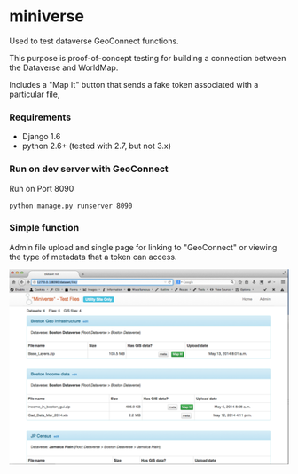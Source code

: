 # miniverse

Used to test dataverse GeoConnect functions.

This purpose is proof-of-concept testing for building a connection between the Dataverse and WorldMap.

Includes a "Map It" button that sends a fake token associated with a particular file,

### Requirements

* Django 1.6
* python 2.6+ (tested with 2.7, but not 3.x)

### Run on dev server with GeoConnect

Run on Port 8090

	python manage.py runserver 8090
	
### Simple function

Admin file upload and single page for linking to "GeoConnect" or viewing the type of metadata that a token can access.
	
![Miniverse screenshot](miniverse/miniverse/static/images/miniverse_screenshot.png?raw=true "File Listing")
